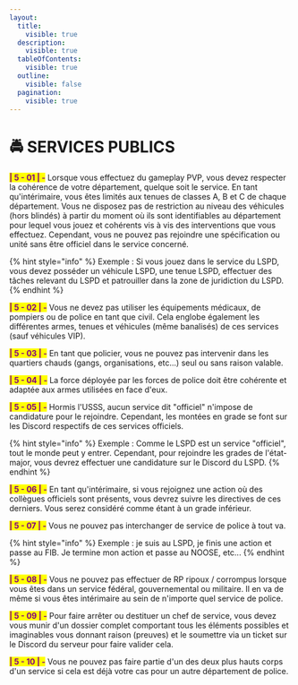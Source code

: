 ```yaml
---
layout:
  title:
    visible: true
  description:
    visible: true
  tableOfContents:
    visible: true
  outline:
    visible: false
  pagination:
    visible: true
---
```


# 🚔 SERVICES PUBLICS

<mark style="color:purple;">**| 5 - 01 | -**</mark> Lorsque vous effectuez du gameplay PVP, vous devez respecter la cohérence de votre département, quelque soit le service. En tant qu'intérimaire, vous êtes limités aux tenues de classes A, B et C de chaque département. Vous ne disposez pas de restriction au niveau des véhicules (hors blindés) à partir du moment où ils sont identifiables au département pour lequel vous jouez et cohérents vis à vis des interventions que vous effectuez. Cependant, vous ne pouvez pas rejoindre une spécification ou unité sans être officiel dans le service concerné.&#x20;

{% hint style="info" %}
Exemple : Si vous jouez dans le service du LSPD, vous devez posséder un véhicule LSPD, une tenue LSPD, effectuer des tâches relevant du LSPD et patrouiller dans la zone de juridiction du LSPD.
{% endhint %}

<mark style="color:purple;">**| 5 - 02 | -**</mark> Vous ne devez pas utiliser les équipements médicaux, de pompiers ou de police en tant que civil. Cela englobe également les différentes armes, tenues et véhicules (même banalisés) de ces services (sauf véhicules VIP).

<mark style="color:purple;">**| 5 - 03 | -**</mark> En tant que policier, vous ne pouvez pas intervenir dans les quartiers chauds (gangs, organisations, etc...) seul ou sans raison valable.

<mark style="color:purple;">**| 5 - 04 | -**</mark> La force déployée par les forces de police doit être cohérente et adaptée aux armes utilisées en face d'eux.

<mark style="color:purple;">**| 5 - 05 | -**</mark> Hormis l'USSS, aucun service dit "officiel" n'impose de candidature pour le rejoindre. Cependant, les montées en grade se font sur les Discord respectifs de ces services officiels.

{% hint style="info" %}
Exemple : Comme le LSPD est un service "officiel", tout le monde peut y entrer. Cependant, pour rejoindre les grades de l'état-major, vous devrez effectuer une candidature sur le Discord du LSPD.
{% endhint %}

<mark style="color:purple;">**| 5 - 06 | -**</mark> En tant qu'intérimaire, si vous rejoignez une action où des collègues officiels sont présents, vous devrez suivre les directives de ces derniers. Vous serez considéré comme étant à un grade inférieur.

<mark style="color:purple;">**| 5 - 07 | -**</mark> Vous ne pouvez pas interchanger de service de police à tout va.

{% hint style="info" %}
Exemple : je suis au LSPD, je finis une action et passe au FIB. Je termine mon action et passe au NOOSE, etc...
{% endhint %}

<mark style="color:purple;">**| 5 - 08 | -**</mark> Vous ne pouvez pas effectuer de RP ripoux / corrompus lorsque vous êtes dans un service fédéral, gouvernemental ou militaire. Il en va de même si vous êtes intérimaire au sein de n'importe quel service de police.

<mark style="color:purple;">**| 5 - 09 | -**</mark> Pour faire arrêter ou destituer un chef de service, vous devez vous munir d'un dossier complet comportant tous les éléments possibles et imaginables vous donnant raison (preuves) et le soumettre via un ticket sur le Discord du serveur pour faire valider cela.

<mark style="color:purple;">**| 5 - 10 | -**</mark> Vous ne pouvez pas faire partie d'un des deux plus hauts corps d'un service si cela est déjà votre cas pour un autre département de police.
